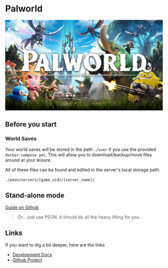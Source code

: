 # Palworld

![Satisfactory](../../images/game-logos/palworld.jpg)

## Before you start

### World Saves

Your world saves will be stored in the path `./user` if you use the provided `docker-compose.yml`.
This will allow you to download/backup/move files around at your leisure.

All of these files can be found and edited in the server's local storage path.

`./peon/servers/[game_uid]/[server_name]/`

## Stand-alone mode

[Guide on Github](https://github.com/the-peon-project/peon-warplans/tree/main/palworld#Guide)

> Or... just use PEON. it should do all the heavy lifting for you.

## Links

If you want to dig a bit deeper, here are the links

- [Development Docs](../../development/games/palworld.md)
- [Github Project](https://github.com/the-peon-project/peon-warplans/tree/main/palworld)